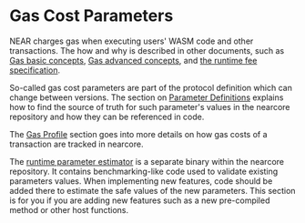 # Gas Cost Parameters

NEAR charges gas when executing users' WASM code and other transactions. The how
and why is described in other documents, such as [Gas basic
concepts](https://docs.near.org/concepts/basics/transactions/gas), [Gas advanced
concepts](https://docs.near.org/concepts/basics/transactions/gas-advanced), and
[the runtime fee specification](https://nomicon.io/RuntimeSpec/Fees/).

So-called gas cost parameters are part of the protocol definition which can
change between versions. The section on [Parameter Definitions](./parameter_definition.md)
explains how to find the source of truth for such parameter's values in the
nearcore repository and how they can be referenced in code.

The [Gas Profile](./gas_profile.md) section goes into more details on how gas
costs of a transaction are tracked in nearcore.

The [runtime parameter estimator](./estimator.md) is a separate binary within
the nearcore repository. It contains benchmarking-like code used to validate
existing parameters values. When implementing new features, code should be added
there to estimate the safe values of the new parameters. This section is for you
if you are adding new features such as a new pre-compiled method or other host
functions.


<!-- TODO: ## Action parameters-->
<!-- TODO: ## WASM parameters-->
<!-- TODO: ## Non-gas parameters -->
<!-- TODO: - Gas economics config-->
<!-- TODO: - Gas economics config-->
<!-- TODO: - Storage usage config-->
<!-- TODO: - Smart contract limits-->